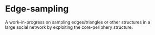 # Edge-sampling
A work-in-progress on sampling edges/triangles or other structures in a large social network by exploiting the core-periphery structure.
